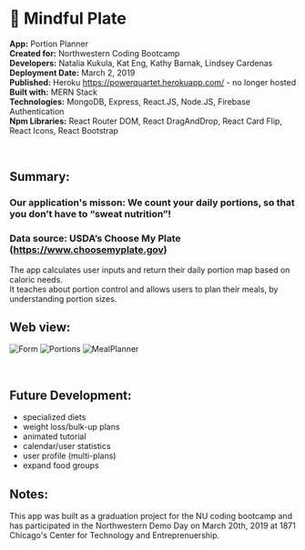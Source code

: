 # 🍓 Mindful Plate

**App:** Portion Planner \
**Created for:** Northwestern Coding Bootcamp \
**Developers:** Natalia Kukula, Kat Eng, Kathy Barnak, Lindsey Cardenas \
**Deployment Date:**  March 2, 2019 \
**Published:** Heroku <https://powerquartet.herokuapp.com/> - no longer hosted \
**Built with:** MERN Stack \
**Technologies:** MongoDB, Express, React.JS, Node.JS, Firebase Authentication \
**Npm Libraries:** React Router DOM, React DragAndDrop, React Card Flip, React Icons, React Bootstrap

&nbsp;
## Summary: 

### **Our application's misson:** We count your daily portions, so that you don’t have to “sweat nutrition”!
### **Data source:** USDA’s Choose My Plate (https://www.choosemyplate.gov)

The app calculates user inputs and return their daily portion map based on caloric needs. \
It teaches about portion control and allows users to plan their meals, by understanding portion sizes.
  
## Web view:
![Form](/client/src/components/Carousel/images/enterdetails.png)
![Portions](/client/src/components/Carousel/images/portion.png)
![MealPlanner](/client/src/components/Carousel/images/mealplanner.png)

&nbsp;

## Future Development:
* specialized diets
* weight loss/bulk-up plans
* animated tutorial
* calendar/user statistics
* user profile (multi-plans)
* expand food groups

## Notes:
This app was built as a graduation project for the NU coding bootcamp and has participated in the Northwestern Demo Day on March 20th, 2019 at 1871 Chicago's Center for Technology and Entreprenuership.
